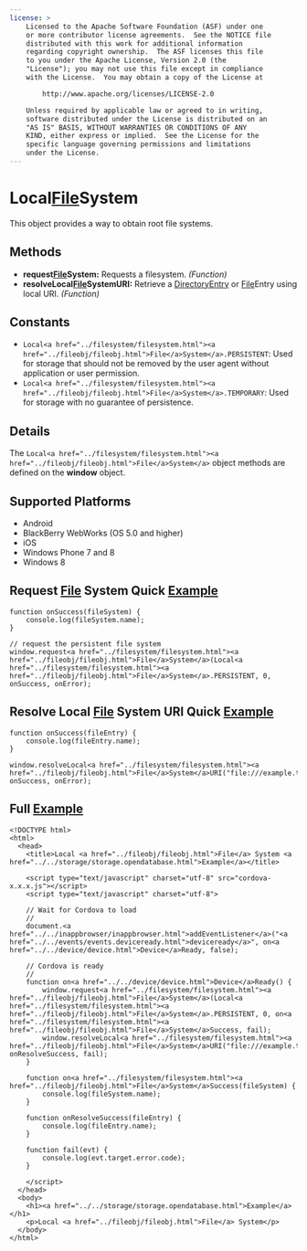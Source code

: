 ```yaml
---
license: >
    Licensed to the Apache Software Foundation (ASF) under one
    or more contributor license agreements.  See the NOTICE file
    distributed with this work for additional information
    regarding copyright ownership.  The ASF licenses this file
    to you under the Apache License, Version 2.0 (the
    "License"); you may not use this file except in compliance
    with the License.  You may obtain a copy of the License at

        http://www.apache.org/licenses/LICENSE-2.0

    Unless required by applicable law or agreed to in writing,
    software distributed under the License is distributed on an
    "AS IS" BASIS, WITHOUT WARRANTIES OR CONDITIONS OF ANY
    KIND, either express or implied.  See the License for the
    specific language governing permissions and limitations
    under the License.
---
```


Local<a href="../filesystem/filesystem.html"><a href="../fileobj/fileobj.html">File</a>System</a>
===============

This object provides a way to obtain root file systems.

Methods
----------

- __request<a href="../filesystem/filesystem.html"><a href="../fileobj/fileobj.html">File</a>System</a>:__ Requests a filesystem. _(Function)_
- __resolveLocal<a href="../filesystem/filesystem.html"><a href="../fileobj/fileobj.html">File</a>System</a>URI:__ Retrieve a <a href="../directoryentry/directoryentry.html">DirectoryEntry</a> or <a href="../fileentry/fileentry.html"><a href="../fileobj/fileobj.html">File</a>Entry</a> using local URI. _(Function)_

Constants
---------

- `Local<a href="../filesystem/filesystem.html"><a href="../fileobj/fileobj.html">File</a>System</a>.PERSISTENT`: Used for storage that should not be removed by the user agent without application or user permission.
- `Local<a href="../filesystem/filesystem.html"><a href="../fileobj/fileobj.html">File</a>System</a>.TEMPORARY`: Used for storage with no guarantee of persistence.

Details
-------

The `Local<a href="../filesystem/filesystem.html"><a href="../fileobj/fileobj.html">File</a>System</a>` object methods are defined on the __window__ object.

Supported Platforms
-------------------

- Android
- BlackBerry WebWorks (OS 5.0 and higher)
- iOS
- Windows Phone 7 and 8
- Windows 8

Request <a href="../fileobj/fileobj.html">File</a> System Quick <a href="../../storage/storage.opendatabase.html">Example</a>
---------------------------------

	function onSuccess(fileSystem) {
		console.log(fileSystem.name);
	}
	
	// request the persistent file system
	window.request<a href="../filesystem/filesystem.html"><a href="../fileobj/fileobj.html">File</a>System</a>(Local<a href="../filesystem/filesystem.html"><a href="../fileobj/fileobj.html">File</a>System</a>.PERSISTENT, 0, onSuccess, onError);

Resolve Local <a href="../fileobj/fileobj.html">File</a> System URI Quick <a href="../../storage/storage.opendatabase.html">Example</a>
-------------------------------------------

	function onSuccess(fileEntry) {
		console.log(fileEntry.name);
	}

	window.resolveLocal<a href="../filesystem/filesystem.html"><a href="../fileobj/fileobj.html">File</a>System</a>URI("file:///example.txt", onSuccess, onError);
	
Full <a href="../../storage/storage.opendatabase.html">Example</a>
------------


    <!DOCTYPE html>
    <html>
      <head>
        <title>Local <a href="../fileobj/fileobj.html">File</a> System <a href="../../storage/storage.opendatabase.html">Example</a></title>

        <script type="text/javascript" charset="utf-8" src="cordova-x.x.x.js"></script>
        <script type="text/javascript" charset="utf-8">

        // Wait for Cordova to load
        //
        document.<a href="../../inappbrowser/inappbrowser.html">addEventListener</a>("<a href="../../events/events.deviceready.html">deviceready</a>", on<a href="../../device/device.html">Device</a>Ready, false);

        // Cordova is ready
        //
        function on<a href="../../device/device.html">Device</a>Ready() {
			window.request<a href="../filesystem/filesystem.html"><a href="../fileobj/fileobj.html">File</a>System</a>(Local<a href="../filesystem/filesystem.html"><a href="../fileobj/fileobj.html">File</a>System</a>.PERSISTENT, 0, on<a href="../filesystem/filesystem.html"><a href="../fileobj/fileobj.html">File</a>System</a>Success, fail);
			window.resolveLocal<a href="../filesystem/filesystem.html"><a href="../fileobj/fileobj.html">File</a>System</a>URI("file:///example.txt", onResolveSuccess, fail);
        }

		function on<a href="../filesystem/filesystem.html"><a href="../fileobj/fileobj.html">File</a>System</a>Success(fileSystem) {
			console.log(fileSystem.name);
		}

		function onResolveSuccess(fileEntry) {
			console.log(fileEntry.name);
		}
		
		function fail(evt) {
			console.log(evt.target.error.code);
		}
		
        </script>
      </head>
      <body>
        <h1><a href="../../storage/storage.opendatabase.html">Example</a></h1>
        <p>Local <a href="../fileobj/fileobj.html">File</a> System</p>
      </body>
    </html>
